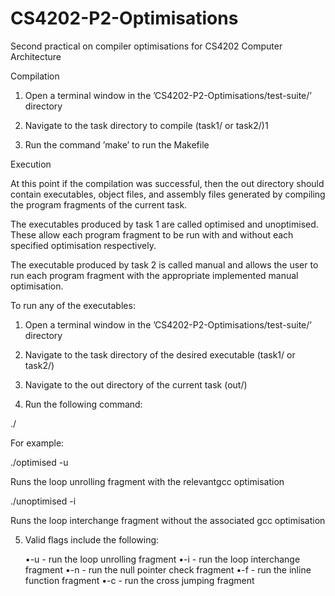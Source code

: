 # CS4202-P2-Optimisations
Second practical on compiler optimisations for CS4202 Computer Architecture

Compilation

1.  Open a terminal window in the ’CS4202-P2-Optimisations/test-suite/’ directory

2.  Navigate to the task directory to compile (task1/ or task2/)1

3.  Run the command ’make’ to run the Makefile

Execution

At this point if the compilation was successful, then the out directory should contain executables, object files, 
and assembly files generated by compiling the program fragments of the current task. 

The executables produced by task 1 are called optimised and unoptimised. These allow each program fragment to be run 
with and without each specified optimisation respectively. 

The executable produced by task 2 is called manual and allows the user to run each program fragment with the appropriate 
implemented manual optimisation.

To run any of the executables:

1.  Open a terminal window in the ’CS4202-P2-Optimisations/test-suite/’ directory

2.  Navigate to the task directory of the desired executable (task1/ or task2/)

3.  Navigate to the out directory of the current task (out/)

4.  Run the following command:

./<executable name> <optimisation flag>

For example:

./optimised -u 

Runs the loop unrolling fragment with the relevantgcc optimisation

./unoptimised -i

Runs the loop interchange fragment without the associated gcc optimisation

5.  Valid flags include the following:

	•-u - run the loop unrolling fragment
	•-i - run the loop interchange fragment
	•-n - run the null pointer check fragment
	•-f - run the inline function fragment
	•-c - run the cross jumping fragment

